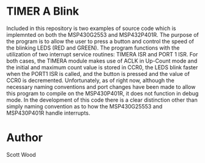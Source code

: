 # TIMER A Blink
Included in this repository is two examples of source code which is implemnted on both the MSP430G2553 and MSP432P401R. The purpose of the program is to allow the user to press a button and control the speed of the blinking LEDS (RED and GREEN). The program functions with the utilization of two interrupt service routines: TIMERA ISR and PORT 1 ISR. For both cases, the TIMERA module makes use of ACLK in Up-Count mode and the initial and maximum count value is stored in CCR0, the LEDS blink faster when the PORT1 ISR is called, and the button is pressed and the value of CCR0 is decremented. Unfortunately, as of right now, although the necessary naming conventions and port changes have been made to allow this program to compile on the MSP430P401R, it does not function in debug mode. In the development of this code there is a clear distinction other than simply naming convention as to how the MSP430G25553 and MSP430P401R handle interrupts.
# Author
Scott Wood
